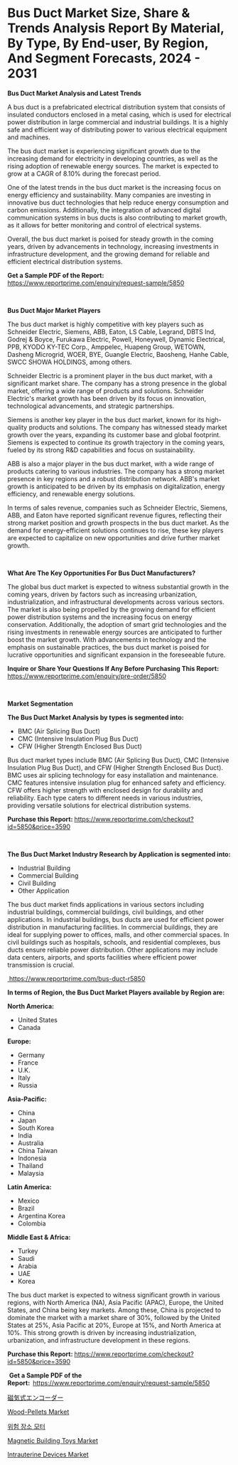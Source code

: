 <p><h1>Bus Duct Market Size, Share & Trends Analysis Report By Material, By Type, By End-user, By Region, And Segment Forecasts, 2024 - 2031</h1></p><p><strong>Bus Duct Market Analysis and Latest Trends</strong></p>
<p><p>A bus duct is a prefabricated electrical distribution system that consists of insulated conductors enclosed in a metal casing, which is used for electrical power distribution in large commercial and industrial buildings. It is a highly safe and efficient way of distributing power to various electrical equipment and machines.</p><p>The bus duct market is experiencing significant growth due to the increasing demand for electricity in developing countries, as well as the rising adoption of renewable energy sources. The market is expected to grow at a CAGR of 8.10% during the forecast period.</p><p>One of the latest trends in the bus duct market is the increasing focus on energy efficiency and sustainability. Many companies are investing in innovative bus duct technologies that help reduce energy consumption and carbon emissions. Additionally, the integration of advanced digital communication systems in bus ducts is also contributing to market growth, as it allows for better monitoring and control of electrical systems.</p><p>Overall, the bus duct market is poised for steady growth in the coming years, driven by advancements in technology, increasing investments in infrastructure development, and the growing demand for reliable and efficient electrical distribution systems.</p></p>
<p><strong>Get a Sample PDF of the Report:&nbsp;</strong> <a href="https://www.reportprime.com/enquiry/request-sample/5850">https://www.reportprime.com/enquiry/request-sample/5850</a></p>
<p>&nbsp;</p>
<p><strong>Bus Duct Major Market Players</strong></p>
<p><p>The bus duct market is highly competitive with key players such as Schneider Electric, Siemens, ABB, Eaton, LS Cable, Legrand, DBTS Ind, Godrej & Boyce, Furukawa Electric, Powell, Honeywell, Dynamic Electrical, PPB, KYODO KY-TEC Corp., Amppelec, Huapeng Group, WETOWN, Dasheng Microgrid, WOER, BYE, Guangle Electric, Baosheng, Hanhe Cable, SWCC SHOWA HOLDINGS, among others.</p><p>Schneider Electric is a prominent player in the bus duct market, with a significant market share. The company has a strong presence in the global market, offering a wide range of products and solutions. Schneider Electric's market growth has been driven by its focus on innovation, technological advancements, and strategic partnerships.</p><p>Siemens is another key player in the bus duct market, known for its high-quality products and solutions. The company has witnessed steady market growth over the years, expanding its customer base and global footprint. Siemens is expected to continue its growth trajectory in the coming years, fueled by its strong R&D capabilities and focus on sustainability.</p><p>ABB is also a major player in the bus duct market, with a wide range of products catering to various industries. The company has a strong market presence in key regions and a robust distribution network. ABB's market growth is anticipated to be driven by its emphasis on digitalization, energy efficiency, and renewable energy solutions.</p><p>In terms of sales revenue, companies such as Schneider Electric, Siemens, ABB, and Eaton have reported significant revenue figures, reflecting their strong market position and growth prospects in the bus duct market. As the demand for energy-efficient solutions continues to rise, these key players are expected to capitalize on new opportunities and drive further market growth.</p></p>
<p>&nbsp;</p>
<p><strong>What Are The Key Opportunities For Bus Duct Manufacturers?</strong></p>
<p><p>The global bus duct market is expected to witness substantial growth in the coming years, driven by factors such as increasing urbanization, industrialization, and infrastructural developments across various sectors. The market is also being propelled by the growing demand for efficient power distribution systems and the increasing focus on energy conservation. Additionally, the adoption of smart grid technologies and the rising investments in renewable energy sources are anticipated to further boost the market growth. With advancements in technology and the emphasis on sustainable practices, the bus duct market is poised for lucrative opportunities and significant expansion in the foreseeable future.</p></p>
<p><strong>Inquire or Share Your Questions If Any Before Purchasing This Report:</strong> <a href="https://www.reportprime.com/enquiry/pre-order/5850">https://www.reportprime.com/enquiry/pre-order/5850</a></p>
<p>&nbsp;</p>
<p><strong>Market Segmentation</strong></p>
<p><strong>The Bus Duct Market Analysis by types is segmented into:</strong></p>
<p><ul><li>BMC (Air Splicing Bus Duct)</li><li>CMC (Intensive Insulation Plug Bus Duct)</li><li>CFW (Higher Strength Enclosed Bus Duct)</li></ul></p>
<p><p>Bus duct market types include BMC (Air Splicing Bus Duct), CMC (Intensive Insulation Plug Bus Duct), and CFW (Higher Strength Enclosed Bus Duct). BMC uses air splicing technology for easy installation and maintenance. CMC features intensive insulation plug for enhanced safety and efficiency. CFW offers higher strength with enclosed design for durability and reliability. Each type caters to different needs in various industries, providing versatile solutions for electrical distribution systems.</p></p>
<p><strong>Purchase this Report:&nbsp;</strong><a href="https://www.reportprime.com/checkout?id=5850&price=3590">https://www.reportprime.com/checkout?id=5850&price=3590</a></p>
<p>&nbsp;</p>
<p><strong>The Bus Duct Market Industry Research by Application is segmented into:</strong></p>
<p><ul><li>Industrial Building</li><li>Commercial Building</li><li>Civil Building</li><li>Other Application</li></ul></p>
<p><p>The bus duct market finds applications in various sectors including industrial buildings, commercial buildings, civil buildings, and other applications. In industrial buildings, bus ducts are used for efficient power distribution in manufacturing facilities. In commercial buildings, they are ideal for supplying power to offices, malls, and other commercial spaces. In civil buildings such as hospitals, schools, and residential complexes, bus ducts ensure reliable power distribution. Other applications may include data centers, airports, and sports facilities where efficient power transmission is crucial.</p></p>
<p><a href="https://www.reportprime.com/bus-duct-r5850">&nbsp;https://www.reportprime.com/bus-duct-r5850</a></p>
<p><strong>In terms of Region, the Bus Duct Market Players available by Region are:</strong></p>
<p>
    <p> <strong> North America: </strong>
        <ul>
            <li>United States</li>
            <li>Canada</li>
        </ul>
        </p> 
    <p> <strong> Europe: </strong>
        <ul>
            <li>Germany</li>
            <li>France</li>
            <li>U.K.</li>
            <li>Italy</li>
            <li>Russia</li>
        </ul>
        </p> 
    <p> <strong> Asia-Pacific: </strong>
        <ul>
            <li>China</li>
            <li>Japan</li>
            <li>South Korea</li>
            <li>India</li>
            <li>Australia</li>
            <li>China Taiwan</li>
            <li>Indonesia</li>
            <li>Thailand</li>
            <li>Malaysia</li>
        </ul>
        </p> 
    <p> <strong> Latin America: </strong>
        <ul>
            <li>Mexico</li>
            <li>Brazil</li>
            <li>Argentina Korea</li>
            <li>Colombia</li>
        </ul>
        </p> 
    <p> <strong> Middle East & Africa: </strong>
        <ul>
            <li>Turkey</li>
            <li>Saudi</li>
            <li>Arabia</li>
            <li>UAE</li>
            <li>Korea</li>
        </ul>
    </p>
    </p>
<p><p>The bus duct market is expected to witness significant growth in various regions, with North America (NA), Asia Pacific (APAC), Europe, the United States, and China being key markets. Among these, China is projected to dominate the market with a market share of 30%, followed by the United States at 25%, Asia Pacific at 20%, Europe at 15%, and North America at 10%. This strong growth is driven by increasing industrialization, urbanization, and infrastructure development in these regions.</p></p>
<p><strong>Purchase this Report: </strong><a href="https://www.reportprime.com/checkout?id=5850&price=3590">https://www.reportprime.com/checkout?id=5850&price=3590</a></p>
<p>&nbsp;<strong>Get a Sample PDF of the Report:&nbsp;&nbsp;</strong><a href="https://www.reportprime.com/enquiry/request-sample/5850">https://www.reportprime.com/enquiry/request-sample/5850</a></p>
<p><strong></strong></p>
<p><p><a href="https://github.com/RudySimonis2023/Market-Research-Report-List-1/blob/main/409642874546.md">磁気式エンコーダー</a></p><p><a href="https://github.com/Glendatilghmankmgz0rbhwpy/Market-Research-Report-List-2/blob/main/wood-pellets-market.md">Wood-Pellets Market</a></p><p><a href="https://github.com/JosefaRice/Market-Research-Report-List-1/blob/main/664585671049.md">위험 장소 모터</a></p><p><a href="https://issuu.com/reportprime-2/docs/magnetic-building-toys-market-size-2030.pptx">Magnetic Building Toys Market</a></p><p><a href="https://www.linkedin.com/pulse/intrauterine-devices-market-furnishes-information-share-trends-efsae">Intrauterine Devices Market</a></p></p>